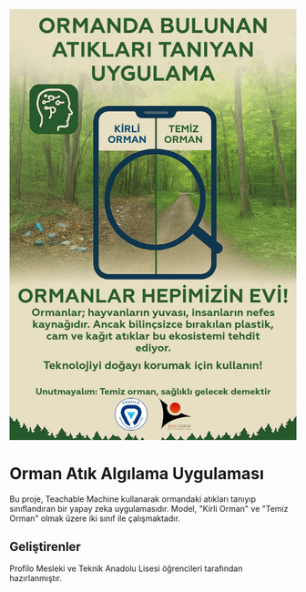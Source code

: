 

![Orman Atık Algılama](./afiş.jpg)  <!-- Buraya yüklediğiniz fotoğrafın dosya adını ekleyin -->

# Orman Atık Algılama Uygulaması

Bu proje, Teachable Machine kullanarak ormandaki atıkları tanıyıp sınıflandıran bir yapay zeka uygulamasıdır. Model, "Kirli Orman" ve "Temiz Orman" olmak üzere iki sınıf ile çalışmaktadır.

## Geliştirenler

Profilo Mesleki ve Teknik Anadolu Lisesi öğrencileri tarafından hazırlanmıştır.
